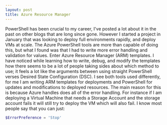 ```yaml
---
layout: post
title: Azure Resource Manager
---
```

PowerShell has been crucial to my career, I've posted a lot about it in the past on other blogs that are long since gone. However I started a project in January that was looking to deploy full environments rapidly, and deploy VMs at scale. The Azure PowerShell tools are more than capable of doing this, but what I found was that I had to write more error handling and validation for values.
Enter Azure Resource Manager (ARM) templates.
I have noticed while learning how to write, debug, and modify the templates how there seems to be a lot of people taking sides about which method to use; it feels a lot like the arguments between using straight PowerShell verses Desired State Configuration (DSC). I see both tools used differently, for me I am writing ARM templates for deployments and PowerShell for updates and modifications to deployed resources. The main reason for this is because Azure handles does all of the error handling. For instance if I am deploying a Virtual Machine that needs a Storage Account and the storage account fails it will still try to deploy the VM which will also fail.
I know most people say that you can just:
```powershell
$ErrorPreference = 'Stop'
```
